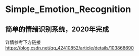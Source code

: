 Simple_Emotion_Recognition
===
简单的情绪识别系统，2020年完成
---
详情参考下方链接
https://blog.csdn.net/qq_42410852/article/details/103868690
